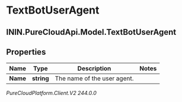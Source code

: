 # TextBotUserAgent

## ININ.PureCloudApi.Model.TextBotUserAgent

## Properties

|Name | Type | Description | Notes|
|------------ | ------------- | ------------- | -------------|
| **Name** | **string** | The name of the user agent. | |



_PureCloudPlatform.Client.V2 244.0.0_
